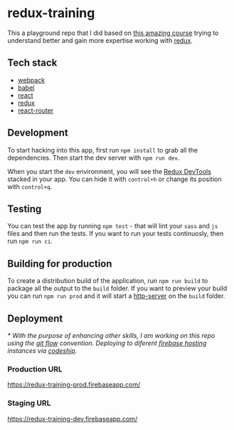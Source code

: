 redux-training
==============
This a playground repo that I did based on [this amazing course](https://egghead.io/series/getting-started-with-redux) trying to understand better and gain more expertise working with [redux](https://github.com/rackt/redux).

## Tech stack
- [webpack](https://webpack.github.io/)
- [babel](https://github.com/babel/babel-loader)
- [react](http://facebook.github.io/react/)
- [redux](https://github.com/rackt/redux/)
- [react-router](https://github.com/rackt/react-router)

## Development
To start hacking into this app, first run `npm install` to grab all the dependencies. Then start the dev server with `npm run dev`.

When you start the `dev` environment, you will see the [Redux DevTools](https://github.com/gaearon/redux-devtools) stacked in your app. You can hide it with `control+h` or change its position with `control+q`.

## Testing
You can test the app by running `npm test` - that will lint your `sass` and `js` files and then run the tests. If you want to run your tests continuosly, then run `npm run ci`.

## Building for production
To create a distribution build of the application, run `npm run build` to package all the output to the `build` folder. If you want to preview your build you can run `npm run prod` and it will start a [http-server](https://www.npmjs.com/package/http-server) on the `build` folder.

## Deployment
*\* With the purpose of enhancing other skills, I am working on this repo using the [git flow](https://github.com/nvie/gitflow) convention. Deploying to diferent [firebase hosting](https://www.firebase.com/docs/hosting/) instances via [codeship](http://codeship.io).*

### Production URL
https://redux-training-prod.firebaseapp.com/

### Staging URL
https://redux-training-dev.firebaseapp.com/
